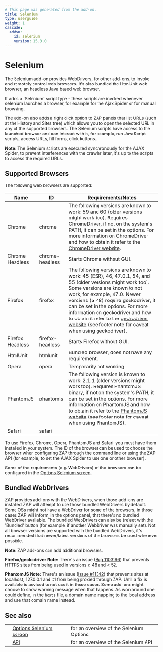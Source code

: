 ```yaml
---
# This page was generated from the add-on.
title: Selenium
type: userguide
weight: 1
cascade:
  addon:
    id: selenium
    version: 15.3.0
---
```


# Selenium

The Selenium add-on provides WebDrivers, for other add-ons, to invoke and remotely
control web browsers. It's also bundled the HtmlUnit web browser, an headless Java based
web browser.

It adds a 'Selenium' script type - these scripts are invoked whenever selenium launches a browser,
for example for the Ajax Spider or for manual browsing.

The add-on also adds a right click option to ZAP panels that list URLs (such at the History and Sites tree)
which allows you to open the selected URL in any of the supported browsers. The Selenium scripts have access to the
launched browser and can interact with it, for example, run JavaScript scripts, access URLs, fill forms, click buttons...

**Note:** The Selenium scripts are executed synchronously for the AJAX Spider, to prevent interferences
with the crawler later, it's up to the scripts to access the required URLs.

## Supported Browsers

The following web browsers are supported:

|       Name       |        ID        |                                                                                                                                                                                                          Requirements/Notes                                                                                                                                                                                                           |
|------------------|------------------|---------------------------------------------------------------------------------------------------------------------------------------------------------------------------------------------------------------------------------------------------------------------------------------------------------------------------------------------------------------------------------------------------------------------------------------|
| Chrome           | chrome           | The following versions are known to work: 59 and 60 (older versions might work too). Requires ChromeDriver, if not on the system's PATH, it can be set in the options. For more information on ChromeDriver and how to obtain it refer to the [ChromeDriver website](https://sites.google.com/a/chromium.org/chromedriver/).                                                                                                          |
| Chrome Headless  | chrome-headless  | Starts Chrome without GUI.                                                                                                                                                                                                                                                                                                                                                                                                            |
| Firefox          | firefox          | The following versions are known to work: 45 (ESR), 46, 47.0.1, 54, and 55 (older versions might work too). Some versions are known to not work, for example, 47.0. Newer versions (≥ 48) require geckodriver, it can be set in the options. For more information on geckodriver and how to obtain it refer to the [geckodriver website](https://github.com/mozilla/geckodriver) (see footer note for caveat when using geckodriver). |
| Firefox Headless | firefox-headless | Starts Firefox without GUI.                                                                                                                                                                                                                                                                                                                                                                                                           |
| HtmlUnit         | htmlunit         | Bundled browser, does not have any requirement.                                                                                                                                                                                                                                                                                                                                                                                       |
| Opera            | opera            | Temporarily not working.                                                                                                                                                                                                                                                                                                                                                                                                              |
| PhantomJS        | phantomjs        | The following version is known to work: 2.1.1 (older versions might work too). Requires PhantomJS binary, if not on the system's PATH, it can be set in the options. For more information on PhantomJS and how to obtain it refer to the [PhantomJS website](http://phantomjs.org/) (see footer note for caveat when using PhantomJS).                                                                                                |
| Safari           | safari           |                                                                                                                                                                                                                                                                                                                                                                                                                                       |

To use Firefox, Chrome, Opera, PhantomJS and Safari, you must
have them installed in your system. The ID of the browser can be used to choose the
browser when configuring ZAP through the command line or using the ZAP API (for example,
to set the AJAX Spider to use one or other browser).

Some of the requirements (e.g. WebDrivers) of the browsers can be configured in the [Options Selenium screen](/docs/desktop/addons/selenium/options/).

## Bundled WebDrivers

ZAP provides add-ons with the WebDrivers, when those add-ons are installed ZAP will attempt to use those bundled WebDrivers by default. Some OSs might not have a WebDriver for some of the browsers, in those cases ZAP will inform, in the options panel, that there's no bundled WebDriver available. The bundled WebDrivers can also be (re)set with the 'Bundled' button (for example, if another WebDriver was manually set). Not all browser versions are supported with the bundled WebDrivers, it's recommended that newer/latest versions of the browsers be used whenever possible.

**Note:** ZAP add-ons can add additional browsers.

**Firefox/geckodriver Note:** There's an issue ([Bug 1103196](https://bugzilla.mozilla.org/show_bug.cgi?id=1103196)) that
prevents HTTPS sites from being used in versions ≥ 48 and \< 52.

**PhantomJS Note:** There's an issue ([Issue #11342](https://github.com/ariya/phantomjs/issues/11342)) that prevents
sites at localhost, 127.0.0.1 and ::1 from being proxied through ZAP. Until a fix is
available is advised to not use it in those cases. Some add-ons might choose to show
warning message when that happens. As workaround one could define, in the `hosts`
file, a domain name mapping to the local address and use that domain name instead.

## See also

|   |                                                                   |                                         |
|---|-------------------------------------------------------------------|-----------------------------------------|
|   | [Options Selenium screen](/docs/desktop/addons/selenium/options/) | for an overview of the Selenium Options |
|   | [API](/docs/desktop/addons/selenium/api/)                         | for an overview of the Selenium API     |

